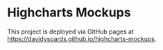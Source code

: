 # Highcharts Mockups

This project is deployed via GitHub pages at https://davidysoards.github.io/highcharts-mockups.

